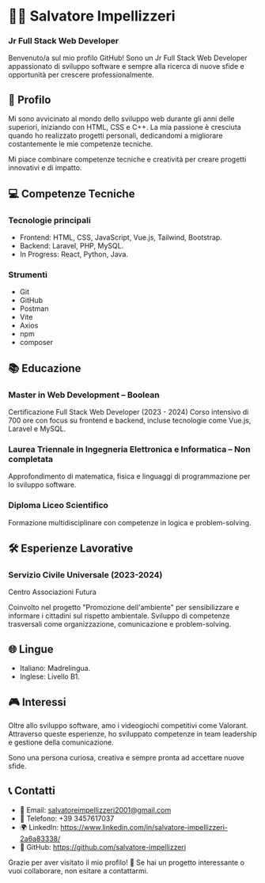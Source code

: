 # 👨‍💻 Salvatore Impellizzeri
### Jr Full Stack Web Developer

Benvenuto/a sul mio profilo GitHub! Sono un Jr Full Stack Web Developer appassionato di sviluppo software e sempre alla ricerca di nuove sfide e opportunità per crescere professionalmente.

## 📝 Profilo
Mi sono avvicinato al mondo dello sviluppo web durante gli anni delle superiori, iniziando con HTML, CSS e C++. La mia passione è cresciuta quando ho realizzato progetti personali, dedicandomi a migliorare costantemente le mie competenze tecniche.

Mi piace combinare competenze tecniche e creatività per creare progetti innovativi e di impatto.

## 💻 Competenze Tecniche
### Tecnologie principali
- Frontend: HTML, CSS, JavaScript, Vue.js, Tailwind, Bootstrap.
- Backend: Laravel, PHP, MySQL.
- In Progress: React, Python, Java.

### Strumenti
- Git
- GitHub
- Postman
- Vite
- Axios
- npm
- composer

## 📚 Educazione
### Master in Web Development – Boolean
Certificazione Full Stack Web Developer (2023 - 2024)
Corso intensivo di 700 ore con focus su frontend e backend, incluse tecnologie come Vue.js, Laravel e MySQL.

### Laurea Triennale in Ingegneria Elettronica e Informatica – Non completata
Approfondimento di matematica, fisica e linguaggi di programmazione per lo sviluppo software.

### Diploma Liceo Scientifico
Formazione multidisciplinare con competenze in logica e problem-solving.

## 🛠 Esperienze Lavorative
### Servizio Civile Universale (2023-2024)
Centro Associazioni Futura

Coinvolto nel progetto "Promozione dell'ambiente" per sensibilizzare e informare i cittadini sul rispetto ambientale.
Sviluppo di competenze trasversali come organizzazione, comunicazione e problem-solving.

## 🌐 Lingue
- Italiano: Madrelingua.
- Inglese: Livello B1.

## 🎮 Interessi
Oltre allo sviluppo software, amo i videogiochi competitivi come Valorant. Attraverso queste esperienze, ho sviluppato competenze in team leadership e gestione della comunicazione.

Sono una persona curiosa, creativa e sempre pronta ad accettare nuove sfide.

## 📞 Contatti
- 📧 Email: salvatoreimpellizzeri2001@gmail.com
- 📱 Telefono: +39 3457617037
- 🌍 LinkedIn: https://www.linkedin.com/in/salvatore-impellizzeri-2a6a83338/
- 🔗 GitHub: https://github.com/salvatore-impellizzeri

Grazie per aver visitato il mio profilo! 🚀
Se hai un progetto interessante o vuoi collaborare, non esitare a contattarmi.
